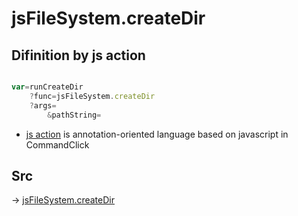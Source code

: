 # jsFileSystem.createDir

## Difinition by js action

```js.js

var=runCreateDir
	?func=jsFileSystem.createDir
	?args=
		&pathString=
```

- [js action](#) is annotation-oriented language based on javascript in CommandClick

## Src

-> [jsFileSystem.createDir](https://github.com/puutaro/CommandClick/blob/master/app/src/main/java/com/puutaro/commandclick/fragment_lib/terminal_fragment/js_interface/file/JsFileSystem.kt#L233)


